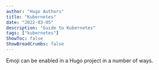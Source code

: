 ```yaml
---
author: "Hugo Authors"
title: "Kubernetes"
date: "2022-03-05"
description: "Guide to Kubernetes"
tags: ["kubernetes"]
ShowToc: false
ShowBreadCrumbs: false
---
```


Emoji can be enabled in a Hugo project in a number of ways.
